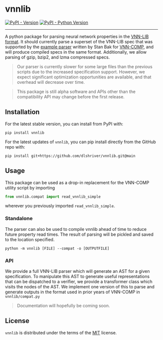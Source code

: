 # vnnlib

[![PyPI - Version](https://img.shields.io/pypi/v/vnnlib.svg)](https://pypi.org/project/vnnlib)
[![PyPI - Python Version](https://img.shields.io/pypi/pyversions/vnnlib.svg)](https://pypi.org/project/vnnlib)

-----

A python package for parsing neural network properties in the [VNN-LIB format](https://www.vnnlib.org/).
It should currently parse a superset of the VNN-LIB spec that was supported by the [example parser](https://github.com/stanleybak/nnenum/blob/master/src/nnenum/vnnlib.py) written by Stan Bak for [VNN-COMP](https://sites.google.com/view/vnn2023), and will produce compiled specs in the same format.
Additionally, we allow parsing of gzip, bzip2, and lzma compressed specs.

> Our parser is currently slower for some large files than the previous scripts due to the increased specification support. 
> However, we expect significant optimization opportunities are available, and that overhead will decrease over time.

> This package is still alpha software and APIs other than the compatibility API may change before the first release.


## Installation

For the latest stable version, you can install from PyPI with:

```console
pip install vnnlib
```

For the latest updates of `vnnlib`, you can pip install directly from the GitHub repo with:

```console
pip install git+https://github.com/dlshriver/vnnlib.git@main
```

## Usage

This package can be used as a drop-in replacement for the VNN-COMP utility script by importing 

```python
from vnnlib.compat import read_vnnlib_simple
```

wherever you previously imported `read_vnnlib_simple`.

### Standalone

The parser can also be used to compile vnnlib ahead of time to reduce future property read times. The result of parsing will be pickled and saved to the location specified.

```console
python -m vnnlib [FILE] --compat -o [OUTPUTFILE]
```

### API

We provide a full VNN-LIB parser which will generate an AST for a given specification.
To manipulate this AST to generate useful representations that can be dispatched to a verifier, we provide a transformer class which visits the nodes of the AST.
We implement one version of this to parse and generate outputs in the format used in prior years of VNN-COMP in `vnnlib/compat.py`

> Documentation will hopefully be coming soon.

## License

`vnnlib` is distributed under the terms of the [MIT](https://spdx.org/licenses/MIT.html) license.
